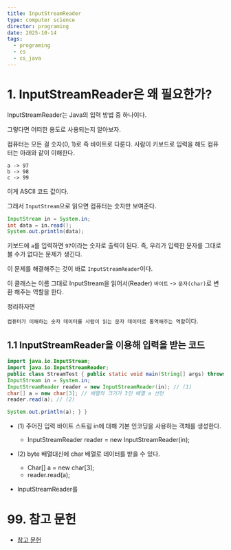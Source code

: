 ```yaml
---
title: InputStreamReader
type: computer science
director: programing
date: 2025-10-14
tags:
  - programing
  - cs
  - cs_java
---
```

#  1. InputStreamReader은 왜 필요한가?

InputStreamReader는 Java의 입력 방법 중 하나이다.

그렇다면 어떠한 용도로 사용되는지 알아보자.

컴퓨터는 모든 걸 숫자(0, 1)로 즉 바이트로 다룬다.  사람이 키보드로 입력을 해도 컴퓨터는 아래와 같이 이해한다.

```
a -> 97
b -> 98
c -> 99
```

이게 ASCII 코드 값이다.

그래서 `InputStream`으로 읽으면 컴퓨터는 숫자만 보여준다.

```java
InputStream in = System.in;
int data = in.read();
System.out.println(data);
```

키보드에 `a`를 입력하면 `97`이라는 숫자로 출력이 된다. 
즉, 우리가 입력한 문자를 그대로 볼 수가 없다는 문제가 생긴다.

이 문제를 해결해주는 것이 바로 `InputStreamReader`이다.

이 클래스는 이름 그대로 InputStream을 읽어서(Reader)
`바이트` -> `문자(char)`로 변환 해주는 역할을 한다. 

정리하자면

`컴퓨터가 이해하는 숫자 데이터를 사람이 읽는 문자 데이터로 통역해주는 역할`이다.

## 1.1 InputStreamReader을 이용해 입력을 받는 코드

```java
import java.io.InputStream; 
import java.io.InputStreamReader; 
public class StreamTest { public static void main(String[] args) throws Exception { 
InputStream in = System.in; 
InputStreamReader reader = new InputStreamReader(in); // (1)
char[] a = new char[3]; // 배열의 크기가 3인 배열 a 선언 
reader.read(a); // (2)

System.out.println(a); } }
```

- (1) 주어진 입력 바이트 스트림 in에 대해 기본 인코딩을 사용하는 객체를 생성한다.
    - InputStreamReader reader = new InputStreamReader(in);

- (2) byte 배열대신에 char 배열로 데이터를 받을 수 있다.
    - Char[] a = new char[3];
    - reader.read(a);

- InputStreamReader를 

# 99.  참고 문헌

- [참고 문헌](https://sy99.tistory.com/20)





